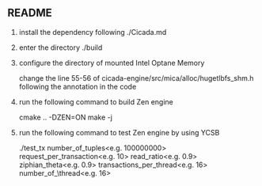 
README
---

1. install the dependency following ./Cicada.md

2. enter the directory ./build

3. configure the directory of mounted Intel Optane Memory

    change the line 55-56 of cicada-engine/src/mica/alloc/hugetlbfs_shm.h following the annotation in the code  

4. run the following command to build Zen engine

    cmake .. -DZEN=ON
    make -j

5. run the following command to test Zen engine by using YCSB

    ./test_tx number\_of_tuples<e.g. 100000000> request\_per\_transaction<e.g. 10> read\_ratio<e.g. 0.9> ziphian\_theta<e.g. 0.9> transactions\_per\_thread<e.g. 16> number\_of_\thread<e.g. 16>

